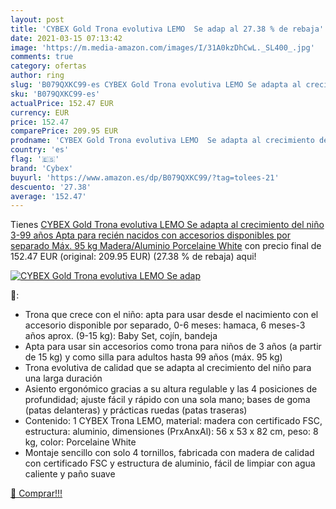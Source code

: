 ```yaml
---
layout: post
title: 'CYBEX Gold Trona evolutiva LEMO  Se adap al 27.38 % de rebaja'
date: 2021-03-15 07:13:42
image: 'https://m.media-amazon.com/images/I/31A0kzDhCwL._SL400_.jpg'
comments: true
category: ofertas
author: ring
slug: 'B079QXKC99-es CYBEX Gold Trona evolutiva LEMO Se adapta al crecimiento...'
sku: 'B079QXKC99-es'
actualPrice: 152.47 EUR
currency: EUR
price: 152.47
comparePrice: 209.95 EUR
prodname: 'CYBEX Gold Trona evolutiva LEMO  Se adapta al crecimiento del niño  3-99 años  Apta para recién nacidos con accesorios disponibles por separado  Máx. 95 kg  Madera/Aluminio  Porcelaine White'
country: 'es'
flag: '🇪🇸'
brand: 'Cybex'
buyurl: 'https://www.amazon.es/dp/B079QXKC99/?tag=tolees-21'
descuento: '27.38'
average: '152.47'
---
```


Tienes [CYBEX Gold Trona evolutiva LEMO  Se adapta al crecimiento del niño  3-99 años  Apta para recién nacidos con accesorios disponibles por separado  Máx. 95 kg  Madera/Aluminio  Porcelaine White](https://www.amazon.es/dp/B079QXKC99/?tag=tolees-21) con precio final de  152.47 EUR (original: 209.95 EUR) (27.38 %  de rebaja) aqui!

[![CYBEX Gold Trona evolutiva LEMO  Se adap](https://m.media-amazon.com/images/I/31A0kzDhCwL._SL400_.jpg)](https://www.amazon.es/dp/B079QXKC99/?tag=tolees-21)

🔎:

- Trona que crece con el niño: apta para usar desde el nacimiento con el accesorio disponible por separado, 0-6 meses: hamaca, 6 meses-3 años aprox. (9-15 kg): Baby Set, cojín, bandeja
- Apta para usar sin accesorios como trona para niños de 3 años (a partir de 15 kg) y como silla para adultos hasta 99 años (máx. 95 kg)
- Trona evolutiva de calidad que se adapta al crecimiento del niño para una larga duración
- Asiento ergonómico gracias a su altura regulable y las 4 posiciones de profundidad; ajuste fácil y rápido con una sola mano; bases de goma (patas delanteras) y prácticas ruedas (patas traseras)
- Contenido: 1 CYBEX Trona LEMO, material: madera con certificado FSC, estructura: aluminio, dimensiones (PrxAnxAl): 56 x 53 x 82 cm, peso: 8 kg, color: Porcelaine White
- Montaje sencillo con solo 4 tornillos, fabricada con madera de calidad con certificado FSC y estructura de aluminio, fácil de limpiar con agua caliente y paño suave

[🛒 Comprar!!!](https://www.amazon.es/dp/B079QXKC99/?tag=tolees-21)

